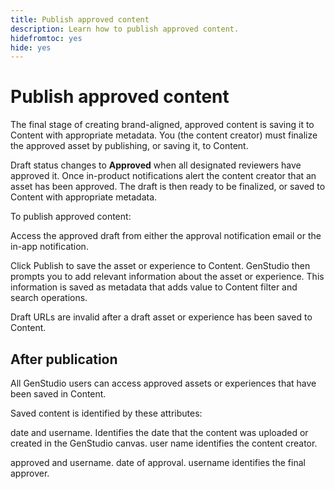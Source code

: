 ```yaml
---
title: Publish approved content
description: Learn how to publish approved content.
hidefromtoc: yes
hide: yes
---
```


# Publish approved content

The final stage of creating brand-aligned, approved content is saving it to Content with appropriate metadata. You (the content creator) must finalize the approved asset by publishing, or saving it, to Content.

Draft status changes to **Approved** when all designated reviewers have approved it. Once in-product notifications alert the content creator that an asset has been approved. The draft is then ready to be finalized, or saved to Content with appropriate metadata.

To publish approved content: 

Access the approved draft from either the approval notification email or the in-app notification. 

Click Publish to save the asset or experience to Content. GenStudio then prompts you to add relevant information about the asset or experience. This information is saved as metadata that adds value to Content filter and search operations.

Draft URLs are invalid after a draft asset or experience has been saved to Content.

## After publication

All GenStudio users can access approved assets or experiences that have been saved in Content.

Saved content is identified by these attributes:

date and username. Identifies the date that the content was uploaded or created in the GenStudio canvas. user name identifies the content creator.

approved and username. date of approval. username identifies the final approver.
